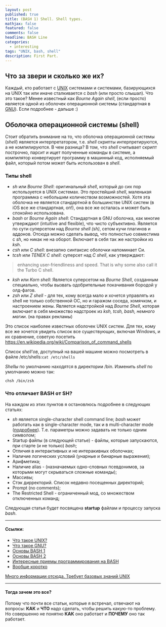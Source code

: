 ```yaml
---
layout: post
published: true
title: (BASH 1) Shell. Shell types.
mathjax: false
featured: false
comments: false
headline: BASH Line
categories: 
  - interesting
tags: "UNIX, bash, shell"
description: First Part.
---
```


<h2>Что за звери и сколько же их?</h2>

Каждый, кто работает с [UNIX](https://en.wikipedia.org/wiki/Unix) системами и системами, базирующихся на UNIX так или иначе сталкивается с *bash* (или просто слышал). Что это такое? Менее известный как *Bourne Again shell*, (если просто) является одной из оболочек операционной системы (стандартная в [GNU](https://en.wikipedia.org/wiki/GNU)). Если подробнее - дальше :)

<h2>Оболочка операционной системы (shell)</h2>

Стоит обратить внимание на то, что оболочка операционной системы (*shell*) является интерпретатором, т.е. *shell* скрипты интерпретируются, а не компилируются. В чем разница? В том, что *shell* считывает скрипт построчно, парсит и ищет полученные команды в системе, а компилятор конвертирует программу в машинный код, исполняемый файл, который потом может быть использован в *shell*.


<h3>Типы shell</h3>

- *sh* или *Bourne Shell*: оригинальный *shell*, который до сих пор используется в UNIX системах. Это простейший *shell*, маленькая программка с небольшим количеством возможностей. Хотя эта оболочка не является стандартной в большинстве UNIX систем (в iOS все же стандартная, оп!), она все же осталась и может быть спокойно использована.
- *bash* or *Bourne Again shell*: Стандартная в GNU оболочка, как многие утверждают (intuitive and flexible), что чисто субъективно. Является по сути суперсетом над *Bourne shell (sh)*, сетом кучи плагинов и аддонов. Отсюда можно сделать вывод, что полностью совместима с *sh*, но никак не на оборот. Включает в себя так же настройки из *ksh*.
- *csh* или *C shell*: внезапно синтаксис оболочки напоминает Си.
- *tcsh* или *TENEX C shell*: суперсет над *C shell*, как утверждают:

>enhancing user-friendliness and speed. That is why some also call it the Turbo C shell.

- *ksh* или *Korn shell*: Является суперсетом на *Bourne Shell*, созданным специально, чтобы вызвать одобрительные покачивания бородой у олд-фагов.
- *zsh* или *Z shell* - для тех, кому всегда мало и хочется управлять из shell не только собственной ОС, но и гаражом соседа, хомячком, и настроением жены. Является надстройкой над *Bourne Shell*, которая включает в себя множество надстроек из *ksh, tcsh, bash, немного магии*. (на правах рекламы)

Это список наиболее известных оболочек UNIX систем. Для тех, кому все же хочется увидеть список все существующих, включая Windows, и их сравнение, советую посетить https://en.wikipedia.org/wiki/Comparison_of_command_shells

Список *shell'ов*, доступный на вашей машине можно посмотреть в файле /etc/shells:<code>cat /etc/shells</code>

*Shellы* по умолчанию находятся в директории /bin.
Изменить *shell* по умолчанию можно так:
<p><code>chsh /bin/zsh</code></p>

<h3>Что отличает BASH от SH?</h3>

На каждом из этих пунктов я остановлюсь подробнее в следующих статьях:

- *sh* является single-character shell command line; *bash* может работать как в single-character mode, так и в multi-character mode ([подробнее](https://www.gnu.org/software/bash/manual/html_node/Invoking-Bash.html)). Т.е. параметры можно задавать не только одним символом;
- Startup файлы (в следующей статье) - файлы, которые запускаются, при старте (и не только) *bash*;
- Отличия в интерактивных и не интеракивных оболочках;
- Наличие логических условий (унарные и бинарные выражения);
- Арифметика;
- Наличие alias - (назначаемых одно-словных псевдонимов, за которыми могут скрываться сложные команды);
- Массивы;
- Стэк дирректорий. Список недавно посещенных директорий;
- Prompt (no comments);
- The Restricted Shell - ограниченный мод, со множеством отключенных команд;

Следующая статья будет посвящена **startup** файлам и процессу запуска *bash*.

-----------------------------
<h4>Ссылки:</h4>

* [Что такое UNIX?](https://en.wikipedia.org/wiki/UNIX)
* [Что такое GNU?](https://en.wikipedia.org/wiki/GNU)
* [Основы BASH 1](http://habrahabr.ru/post/47163/)
* [Основы BASH 2](http://habrahabr.ru/post/52871/)
* [Интересные приемы программирования на BASH](http://habrahabr.ru/post/221273/)
* [Вообще коротко](http://habrahabr.ru/post/120198/)

[Много информации отсюда. Требует базовых знаний UNIX](http://www.tldp.org/LDP/Bash-Beginners-Guide/Bash-Beginners-Guide.pdf)

-----------------------------
<h4>Тогда зачем это все?</h4>

Потому что почти все статьи, которые я встречал, отвечают на вопросы: **КАК** и **ЧТО** надо сделать, чтобы решить какую-то проблему. Но совершенно не понятно **КАК** оно работает и **ПОЧЕМУ** оно так работает.